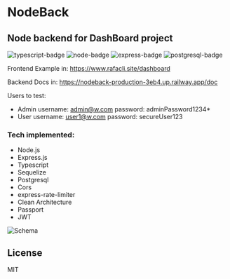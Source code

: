 # NodeBack
## Node backend for DashBoard project
![typescript-badge][typescript-badge] ![node-badge][node-badge] ![express-badge][express-badge] ![postgresql-badge][postgresql-badge]

Frontend Example in: 
https://www.rafacli.site/dashboard

Backend Docs in: 
https://nodeback-production-3eb4.up.railway.app/doc

Users to test: 
- Admin
    username: admin@w.com
    password: adminPassword1234*
- User
    username: user1@w.com
    password: secureUser123

### Tech implemented:
- Node.js
- Express.js
- Typescript
- Sequelize
- Postgresql
- Cors
- express-rate-limiter
- Clean Architecture
- Passport
- JWT

![Schema](shcema.png)



## License
MIT


[typescript-badge]: https://badgen.net/badge/icon/typescript?icon=typescript&label
[express-badge]: https://badgen.net/badge/icon/express/black?icon=express&label
[node-badge]: https://badgen.net/badge/icon/node.js/green?icon=node&label
[postgresql-badge]: https://badgen.net/badge/icon/postgresql/blue?icon=postgresql&label